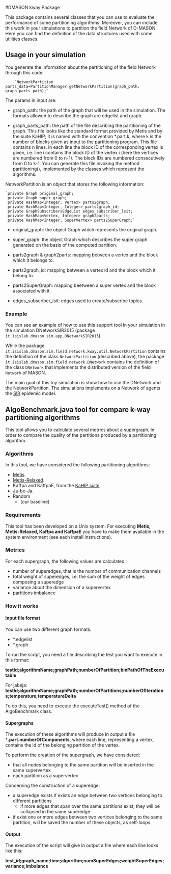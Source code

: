 #DMASON kway Package

This package contains several classes that you can use to evaluate the performance of some partitioning algorithms. Moreover, you can include this work in your simulations to partition the field Network of D-MASON. Here you can find the definition of the data structures used with some utilities classes.


## Usage in your simulation
You generate the information about the partitioning of the field Network through this code:
 
		`NetworkPartition parts_data=PartitionManager.getNetworkPartition(graph_path, graph_parts_path);`
		
The params in input are:

- graph_path: the path of the graph that will be used in the simulation. The formats allowed to describe the graph are edgelist and graph.

- graph_parts_path: the path of the file describing the partitioning of the graph. This file looks like the standard format provided by Metis and by the suite KaHIP; it is named with the convention *.part.k, where k is the number of blocks given as input to the partitioning program. This file contains n lines. In each line the block ID of the corresponding vertex is given, i.e. line i contains the block ID of the vertex i (here the vertices are numbered from 0 to n-1). The block IDs are numbered consecutively from 0 to k-1. You can generate this file invoking the method partitioning(), implemented by the classes which represent the algorithms.
				

NetworkPartition is an object that stores the following information:

	`private Graph original_graph;
	 private Graph super_graph;
	 private HashMap<Integer, Vertex> parts2graph;
	 private HashMap<Integer, Integer> parts2graph_id;
	 private GraphSubscribersEdgeList edges_subscriber_lsit;
	 private HashMap<Vertex, Integer> graph2parts;
	 private HashMap<Integer, SuperVertex> parts2SuperGraph;`

* original_graph: the object Graph which represents the original graph.

* super_graph: the object Graph which describes the super graph generated on the basis of the computed partition.

* parts2graph & graph2parts: mapping between a vertex and the block which it belongs to. 

* parts2graph_id: mapping between a vertex id and the block which it belong to.

* parts2SuperGraph: mapping beetween a super vertex and the block associated with it.

* edges_subscriber_lsit: edges used to create/subscribe topics.
	

### Example
You can see an example of how to use this support tool in your simulation in the simulation DNetworkSIR2015 (package `it.isislab.dmason.sim.app.DNetworkSIR2015`). 

While the package `it.isislab.dmason.sim.field.network.kway.util.NetworkPartition` contains the definition of the class `NetworkPartition` (described above), the package `it.isislab.dmason.sim.field.network.DNetwork` contains the definition of the class `DNetwork` that implements the distributed version of the field `Network` of MASON. 

The main goal of this toy simulation is show how to use the DNetwork and the NetworkPartition. The simulations implements on a Network of agents the [SIR](https://en.wikipedia.org/wiki/Epidemic_model) epidemic model.


## AlgoBenchmark.java tool for compare k-way partitioning algorithms

This tool allows you to calculate several metrics about a supergraph,
in order to compare the quality of the partitions produced by a partitioning algorithm.


### Algorithms 

In this tool, we have considered the following partitioning algorithms:
* [Metis](http://glaros.dtc.umn.edu/gkhome/node/110).
* [Metis-Relaxed](http://glaros.dtc.umn.edu/gkhome/node/110).
* Kaffpa and KaffpaE, from the [KaHIP suite](http://algo2.iti.kit.edu/documents/kahip/index.html).
* [Ja-be-Ja](http://glaros.dtc.umn.edu/gkhome/node/110).
* Random
  * (our baseline)


### Requirements

This tool has been developed on a Unix system.
For executing **Metis, Metis-Relaxed, Kaffpa and KaffpaE** 
you have to make them available in the system environment (see each install instructions).

### Metrics

For each supergraph, the following values are calculated:
* number of superedges, that is the number of communication channels 
* total weight of superedges, i.e. the sum of the weight of edges composing a superedge
* variance about the dimension of a supervertex
* partitions imbalance


### How it works

#### Input file format

You can use two different graph formats:
* *.edgelist
* *.graph

To run the script, you need a file describing the test you want to execute in this format:

**testId;algorithmName;graphPath;numberOfPartition;binPathOfTheExecutable**

For jabeja:	
**testId;algorithmName;graphPath;numberOfPartitions;numberOfIterations;temperature;temperatureDelta**

To do this, you need to execute the executeTest() method of the AlgoBenchmark class.
	

#### Supergraphs

The execution of these algorithms will produce in output a file ***.part.numberOfComponents**,
where each line, representing a vertex, contains the id of the belonging partition of the vertex.

To perform the creation of the supergraph, we have considered:
* that all nodes belonging to the same partition will be inserted in the same supervertex 
* each partition as a supervertex

Concerning the construction of a superedge:
* a superedge exists if exists an edge between two vertices belonging to different partitions
  * if more edges that span over the same partitions exist, they will be collapsed in the same superedge
* if exist one or more edges between two vertices belonging to the same partition, 
will be saved the number of these objects, as self-loops.


#### Output

The execution of the script will give in output a file where each line looks like this:

**test_id;graph_name;time;algorithm;numSuperEdges;weightSuperEdges;variance;imbalance**
























